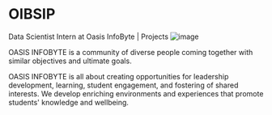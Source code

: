 # OIBSIP
Data Scientist Intern at Oasis InfoByte | Projects
![image](https://github.com/Mohamed-Sherif-ELBOAIRE/OIBSIP/assets/127639491/fed93c0c-53f6-4eed-b3d0-cf23a7c037e6) <br>

OASIS INFOBYTE is a community of diverse people coming together with similar objectives and ultimate goals. 

OASIS INFOBYTE is all about creating opportunities for leadership development, learning, student engagement, and fostering of shared interests. We develop enriching environments and experiences that promote students' knowledge and wellbeing.
